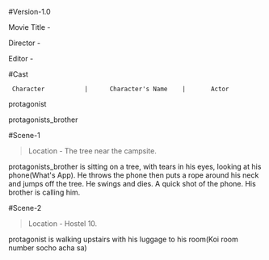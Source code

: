 #Version-1.0 	

Movie Title -  	

Director - 

Editor - 

#Cast

     Character           |   	Character's Name  	|		Actor
				        
protagonist

protagonists_brother 						

#Scene-1

>Location - The tree near the campsite.

protagonists_brother is sitting on a tree, with tears in his eyes, looking at his phone(What's App). He throws the phone then puts a rope around his neck and jumps off the tree. He swings and dies. A quick shot of the phone. His brother is calling him.

#Scene-2

>Location - Hostel 10.

protagonist is walking upstairs with his luggage to his room(Koi room number socho acha sa)